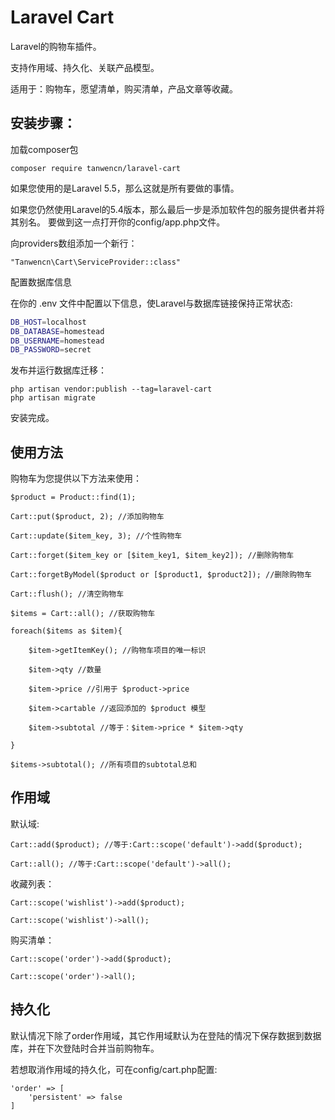 # Laravel Cart

Laravel的购物车插件。

支持作用域、持久化、关联产品模型。 

适用于：购物车，愿望清单，购买清单，产品文章等收藏。


## 安装步骤：

加载composer包

    composer require tanwencn/laravel-cart
 
 如果您使用的是Laravel 5.5，那么这就是所有要做的事情。
 
 如果您仍然使用Laravel的5.4版本，那么最后一步是添加软件包的服务提供者并将其别名。 要做到这一点打开你的config/app.php文件。
 
 向providers数组添加一个新行：
 
    "Tanwencn\Cart\ServiceProvider::class"
    
    
配置数据库信息

在你的 .env 文件中配置以下信息，使Laravel与数据库链接保持正常状态:
```bash
DB_HOST=localhost
DB_DATABASE=homestead
DB_USERNAME=homestead
DB_PASSWORD=secret
```

发布并运行数据库迁移：
```
php artisan vendor:publish --tag=laravel-cart
php artisan migrate
```

安装完成。     

     
## 使用方法

购物车为您提供以下方法来使用：
        
    $product = Product::find(1);
    
    Cart::put($product, 2); //添加购物车
    
    Cart::update($item_key, 3); //个性购物车
    
    Cart::forget($item_key or [$item_key1, $item_key2]); //删除购物车
    
    Cart::forgetByModel($product or [$product1, $product2]); //删除购物车
    
    Cart::flush(); //清空购物车
          
    $items = Cart::all(); //获取购物车
    
    foreach($items as $item){
    
        $item->getItemKey(); //购物车项目的唯一标识
        
        $item->qty //数量
        
        $item->price //引用于 $product->price
        
        $item->cartable //返回添加的 $product 模型
        
        $item->subtotal //等于：$item->price * $item->qty
    
    }
    
    $items->subtotal(); //所有项目的subtotal总和

    
## 作用域
    
默认域:

    Cart::add($product); //等于:Cart::scope('default')->add($product);
    
    Cart::all(); //等于:Cart::scope('default')->all();
    
收藏列表：

    Cart::scope('wishlist')->add($product);
    
    Cart::scope('wishlist')->all();
    
购买清单：

    Cart::scope('order')->add($product);
    
    Cart::scope('order')->all();


## 持久化

默认情况下除了order作用域，其它作用域默认为在登陆的情况下保存数据到数据库，并在下次登陆时合并当前购物车。

若想取消作用域的持久化，可在config/cart.php配置:
        
    'order' => [
        'persistent' => false
    ]
